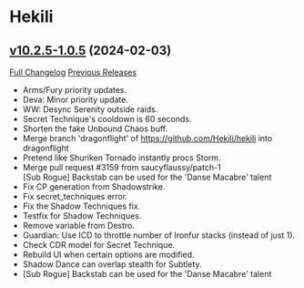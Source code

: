 # Hekili

## [v10.2.5-1.0.5](https://github.com/Hekili/hekili/tree/v10.2.5-1.0.5) (2024-02-03)
[Full Changelog](https://github.com/Hekili/hekili/compare/v10.2.5-1.0.4...v10.2.5-1.0.5) [Previous Releases](https://github.com/Hekili/hekili/releases)

- Arms/Fury priority updates.  
- Deva: Minor priority update.  
- WW: Desync Serenity outside raids.  
- Secret Technique's cooldown is 60 seconds.  
- Shorten the fake Unbound Chaos buff.  
- Merge branch 'dragonflight' of https://github.com/Hekili/hekili into dragonflight  
- Pretend like Shuriken Tornado instantly procs Storm.  
- Merge pull request #3159 from saucyflaussy/patch-1  
    [Sub Rogue] Backstab can be used for the 'Danse Macabre' talent  
- Fix CP generation from Shadowstrike.  
- Fix secret\_techniques error.  
- Fix the Shadow Techniques fix.  
- Testfix for Shadow Techniques.  
- Remove variable from Destro.  
- Guardian: Use ICD to throttle number of Ironfur stacks (instead of just 1).  
- Check CDR model for Secret Technique.  
- Rebuild UI when certain options are modified.  
- Shadow Dance can overlap stealth for Subtlety.  
- [Sub Rogue] Backstab can be used for the 'Danse Macabre' talent  